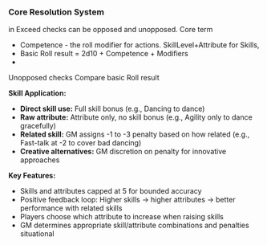 ### Core Resolution System
in Exceed checks can be opposed and unopposed.
Core term 
- Competence - the roll modifier for actions. 
  SkillLevel+Attribute for Skills, 
- Basic Roll result = 2d10 + Competence + Modifiers  
- 

Unopposed checks 
Compare basic Roll result

**Skill Application:**
- **Direct skill use:** Full skill bonus (e.g., Dancing to dance)
- **Raw attribute:** Attribute only, no skill bonus (e.g., Agility only to dance gracefully)
- **Related skill:** GM assigns -1 to -3 penalty based on how related (e.g., Fast-talk at -2 to cover bad dancing)
- **Creative alternatives:** GM discretion on penalty for innovative approaches

**Key Features:**
- Skills and attributes capped at 5 for bounded accuracy
- Positive feedback loop: Higher skills → higher attributes → better performance with related skills
- Players choose which attribute to increase when raising skills
- GM determines appropriate skill/attribute combinations and penalties situational

